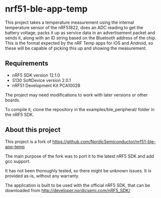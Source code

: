 nrf51-ble-app-temp
==================

This project takes a temperature measurement using the internal temperature sensor of the nRF51822, does an ADC reading to get the battery voltage, packs it up as service data in an advertisement packet and sends it, along with an ID string based on the Bluetooth address of the chip. This is the format expected by the nRF Temp apps for iOS and Android, so these will be capable of picking this up and showing the measurement. 

Requirements
------------
- nRF5 SDK version 12.1.0
- S130 SoftDevice version 2.0.1
- nRF51 Development Kit PCA10028

The project may need modifications to work with later versions or other boards. 

To compile it, clone the repository in the examples/ble_peripheral/ folder in the nRF5 SDK.

About this project
------------------
This project is a fork of https://github.com/NordicSemiconductor/nrf51-ble-app-temp 

The main purpose of the fork was to port it to the latest nRF5 SDK and add gcc support.

It has not been thoroughly tested, so there might be unknown issues. It is provided as-is, without any warranty. 

The application is built to be used with the official nRF5 SDK, that can be downloaded from http://developer.nordicsemi.com/nRF5_SDK/
